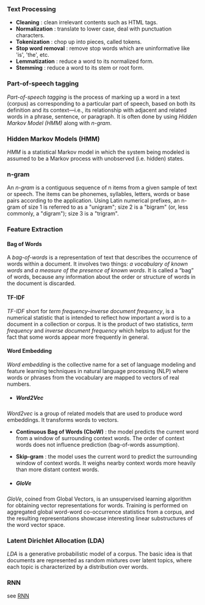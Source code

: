 ### Text Processing
- **Cleaning** : clean irrelevant contents such as HTML tags.
- **Normalization** : translate to lower case, deal with punctuation characters.
- **Tokenization** :  chop up into pieces, called tokens.
- **Stop word removal** : remove stop words which are uninformative like 'is', 'the', etc.
- **Lemmatization** : reduce a word to its normalized form.
- **Stemming** : reduce a word to its stem or root form.

### Part-of-speech tagging
*Part-of-speech tagging* is the process of marking up a word in a text (corpus) as corresponding to a particular part of speech, based on both its definition and its context—i.e., its relationship with adjacent and related words in a phrase, sentence, or paragraph. It is often done by using *Hidden Markov Model (HMM)* along with *n-gram*.

### Hidden Markov Models (HMM)
*HMM* is a statistical Markov model in which the system being modeled is assumed to be a Markov process with unobserved (i.e. hidden) states.

### n-gram
An *n-gram* is a contiguous sequence of n items from a given sample of text or speech. The items can be phonemes, syllables, letters, words or base pairs according to the application. Using Latin numerical prefixes, an n-gram of size 1 is referred to as a "unigram"; size 2 is a "bigram" (or, less commonly, a "digram"); size 3 is a "trigram".

### Feature Extraction

#### Bag of Words
A *bag-of-words* is a representation of text that describes the occurrence of words within a document. It involves two things: *a vocabulary of known words* and *a measure of the presence of known words*. It is called a “bag” of words, because any information about the order or structure of words in the document is discarded.

#### TF-IDF
*TF-IDF* short for *term frequency–inverse document frequency*, is a numerical statistic that is intended to reflect how important a word is to a document in a collection or corpus. It is the product of two statistics, *term frequency* and *inverse document frequency* which helps to adjust for the fact that some words appear more frequently in general.

#### Word Embedding
*Word embedding* is the collective name for a set of language modeling and feature learning techniques in natural language processing (NLP) where words or phrases from the vocabulary are mapped to vectors of real numbers.

- ##### Word2Vec
*Word2vec* is a group of related models that are used to produce word embeddings. It transforms words to vectors.
  - **Continuous Bag of Words (CboW)** : the model predicts the current word from a window of surrounding context words. The order of context words does not influence prediction (bag-of-words assumption).
  - **Skip-gram** : the model uses the current word to predict the surrounding window of context words. It weighs nearby context words more heavily than more distant context words.

- ##### GloVe
*GloVe*, coined from Global Vectors, is an unsupervised learning algorithm for obtaining vector representations for words. Training is performed on aggregated global word-word co-occurrence statistics from a corpus, and the resulting representations showcase interesting linear substructures of the word vector space.

### Latent Dirichlet Allocation (LDA)
*LDA* is a generative probabilistic model of a corpus. The basic idea is
that documents are represented as random mixtures over latent topics, where each topic is characterized by a distribution over words.

### RNN
see [RNN](./deeplearning.md)

